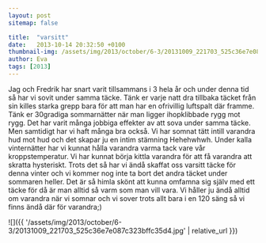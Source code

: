 ```yaml
---
layout: post
sitemap: false

title:  "varsitt"
date:   2013-10-14 20:32:50 +0100
thumbnail-img: /assets/img/2013/october/6-3/20131009_221703_525c36e7e087c323bffc35d4.jpg
author: Eva
tags: [2013]
---
```


Jag och Fredrik har snart varit tillsammans i 3 hela år och under denna tid så har vi sovit under samma täcke. Tänk er varje natt dra tillbaka täcket från sin killes starka grepp bara för att man har en ofrivillig luftspalt där framme. Tänk er 30gradiga sommarnätter när man ligger ihopklibbade rygg mot rygg. Det har varit många jobbiga effekter av att sova under samma täcke. Men samtidigt har vi haft många bra också. Vi har somnat tätt intill varandra hud mot hud och det skapar ju en intim stämning Hehehwhwh. Under kalla vinternätter har vi kunnat hålla varandra varma tack vare vår kroppstemperatur. Vi har kunnat börja kittla varandra för att få varandra att skratta hysteriskt.  Trots det så har vi ändå skaffat oss varsitt täcke för denna vinter och vi kommer nog inte ta bort det andra täcket under sommaren heller. Det är så himla skönt att kunna omfamna sig själv med ett täcke för då är man alltid så varm som man vill vara. Vi håller ju ändå alltid om varandra när vi somnar och vi sover trots allt bara i en 120 säng så vi finns ändå där för varandra;)

![]({{ '/assets/img/2013/october/6-3/20131009_221703_525c36e7e087c323bffc35d4.jpg'  | relative_url }})

